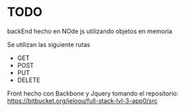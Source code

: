 TODO
==========

backEnd hecho en NOde js utilizando objetos en memoria 

Se utilizan las siguiente rutas
+ GET
+ POST
+ PUT
+ DELETE 


Front hecho con Backbone y Jquery tomando el repositorio: https://bitbucket.org/jeloou/full-stack-lvl-3-app0/src

